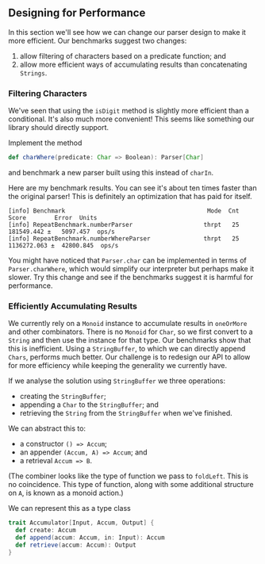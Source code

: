 ## Designing for Performance

In this section we'll see how we can change our parser design to make it more efficient. Our benchmarks suggest two changes:

1. allow filtering of characters based on a predicate function; and
2. allow more efficient ways of accumulating results than concatenating `Strings`.


### Filtering Characters

We've seen that using the `isDigit` method is slightly more efficient than a conditional. It's also much more convenient! This seems like something our library should directly support.

Implement the method

```scala
def charWhere(predicate: Char => Boolean): Parser[Char]
```

and benchmark a new parser built using this instead of `charIn`.

Here are my benchmark results. You can see it's about ten times faster than the original parser! This is definitely an optimization that has paid for itself. 

```
[info] Benchmark                                        Mode  Cnt        Score        Error  Units
[info] RepeatBenchmark.numberParser                    thrpt   25   181549.442 ±   5097.457  ops/s
[info] RepeatBenchmark.numberWhereParser               thrpt   25  1136272.063 ±  42800.845  ops/s
```

You might have noticed that `Parser.char` can be implemented in terms of `Parser.charWhere`, which would simplify our interpreter but perhaps make it slower. Try this change and see if the benchmarks suggest it is harmful for performance.


### Efficiently Accumulating Results

We currently rely on a `Monoid` instance to accumulate results in `oneOrMore` and other combinators. There is no `Monoid` for `Char`, so we first convert to a `String` and then use the instance for that type. Our benchmarks show that this is inefficient. Using a `StringBuffer`, to which we can directly append `Chars`, performs much better. Our challenge is to redesign our API to allow for more efficiency while keeping the generality we currently have.

If we analyse the solution using `StringBuffer` we three operations:

- creating the `StringBuffer`;
- appending a `Char` to the `StringBuffer`; and
- retrieving the `String` from the `StringBuffer` when we've finished.

We can abstract this to:

- a constructor `() => Accum`;
- an appender `(Accum, A) => Accum`; and
- a retrieval `Accum => B`.

(The combiner looks like the type of function we pass to `foldLeft`. This is no coincidence. This type of function, along with some additional structure on `A`, is known as a monoid action.)

We can represent this as a type class

```scala mdoc:silent
trait Accumulator[Input, Accum, Output] {
  def create: Accum
  def append(accum: Accum, in: Input): Accum
  def retrieve(accum: Accum): Output
}
```

